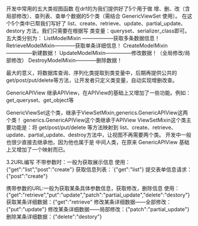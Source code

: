 开发中常用的五大类视图函数
在drf的为我们提供好了5个用于做 增、删、改（含局部修改）、查列表、查单个数据的5个类（需结合 GenericViewSet 使用）。
在这个5个类中已帮我们写好了 list、create、retrieve、update、partial_update、destory 方法，我们只需要在根据写 类变量：queryset、serializer_class即可。
五大类分别为：
ListModelMixin ——————获取多条数据信息！
RetrieveModelMixin————获取单条详细信息！
CreateModelMixin—————新建数据！
UpdateModelMixin—————修改数据！（全局修改/局部修改）
DestroyModelMixin————删除数据！

最大的意义，将数据库查询、序列化类提取到类变量中，后期再提供公共的get/post/put/delete等方法，让开发者只定义类变量，自动实现增删改查。

GenericAPIView 继承APIView，在APIView的基础上又增加了一些功能。例如：get_queryset、get_object等

GenericViewSet这个类，继承于ViewSetMixin,generics.GenericAPIView这两个类！
generics.GenericAPIView这个类继承于APIView
ViewSetMixin这个类主要功能是：将 get/post/put/delete 等方法映射到 list、create、retrieve、update、partial_update、destroy方法中，让视图不再需要两个类。
开发中一般也很少直接去继承他，因为他也属于是 中间人类，在原来 GenericAPIView 基础上又增加了一个映射而已。

3.2URL编写
不带参数时：一般为获取展示信息
使用：{"get":"list","post":"create"}
获取信息列表：`{"get":"list"}
提交表单信息请求：{"post":"create"}

携带参数的URL:一般为获取某条具体参数信息，获取修改，删除信息
使用：{"get":"retrieve","put":"update","patch":"partial_update","delete":"destory"}
获取某条详细数据：{"get":"retrieve"
修改某条详细数据——全部修改：{"put":"update"}
修改某条详细数据——局部修改：{"patch":"partial_update"}
删除某条详细数据：{"delete":"destory"}